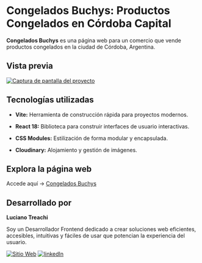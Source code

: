 # Congelados Buchys: Productos Congelados en Córdoba Capital

**Congelados Buchys** es una página web para un comercio que vende productos congelados en la ciudad de Córdoba, Argentina.

## Vista previa

[![Captura de pantalla del proyecto](https://i.postimg.cc/MGXrMs8m/website.jpg)](https://postimg.cc/67JhFfq8)

## Tecnologías utilizadas

- **Vite:** Herramienta de construcción rápida para proyectos modernos.

- **React 18:** Biblioteca para construir interfaces de usuario interactivas.

- **CSS Modules:** Estilización de forma modular y encapsulada.
- **Cloudinary:** Alojamiento y gestión de imágenes.

## Explora la página web

Accede aquí → [Congelados Buchys](https://congeladosbuchys.com.ar/)

## Desarrollado por

**Luciano Treachi**

Soy un Desarrollador Frontend dedicado a crear soluciones web eficientes, accesibles, intuitivas y fáciles de usar que potencian la experiencia del usuario.

[![Sitio Web](https://img.shields.io/badge/Sitio_Web-black?style=for-the-badge&logoColor=white)](https://lucianotreachi.website/)
[![linkedIn](https://img.shields.io/badge/LinkedIn-0077B5?style=for-the-badge&logoColor=white)](https://www.linkedin.com/in/luciano-treachi/)
